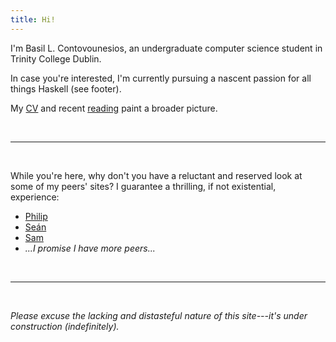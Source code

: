 ```yaml
---
title: Hi!
---
```


I'm Basil L. Contovounesios, an undergraduate computer science student in
Trinity College Dublin.

In case you're interested, I'm currently pursuing a nascent passion for all
things Haskell (see footer).

My [CV](CV-Contovounesios-Basil.pdf) and recent [reading](reading.html)
paint a broader picture.

<br />

***

<br />

While you're here, why don't you have a reluctant and reserved look at some of
my peers' sites? I guarantee a thrilling, if not existential, experience:

  * [Philip](http://www.maths.tcd.ie/~clarkeph/)
  * [Se&#x00E1;n](http://seanlth.com)
  * [Sam](http://samcaulfield.com)
  * *...I promise I have more peers...*

<br />

***

<br />

*Please excuse the lacking and distasteful nature of this site---it's under
 construction (indefinitely).*

